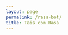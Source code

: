 ```yaml
---
layout: page
permalink: /rasa-bot/
title: Tais com Rasa
---
```


<!-- Explicar o funcionamento da Tais com Rasa -->